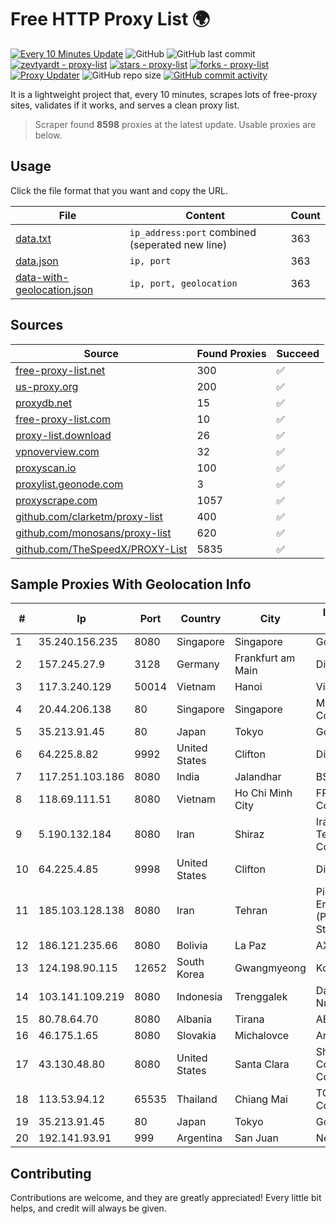 
# Free HTTP Proxy List 🌍

[![Every 10 Minutes Update](https://github.com/mertguvencli/http-proxy-list/actions/workflows/main.yml/badge.svg?branch=main)](https://github.com/mertguvencli/http-proxy-list/actions/workflows/main.yml)
![GitHub](https://img.shields.io/github/license/mertguvencli/http-proxy-list)
![GitHub last commit](https://img.shields.io/github/last-commit/mertguvencli/http-proxy-list)
[![zevtyardt - proxy-list](https://img.shields.io/static/v1?label=zevtyardt&message=proxy-list&color=blue&logo=github)](https://github.com/zevtyardt/proxy-list "Go to GitHub repo")
[![stars - proxy-list](https://img.shields.io/github/stars/zevtyardt/proxy-list?style=social)](https://github.com/zevtyardt/proxy-list)
[![forks - proxy-list](https://img.shields.io/github/forks/zevtyardt/proxy-list?style=social)](https://github.com/zevtyardt/proxy-list)
[![Proxy Updater](https://github.com/zevtyardt/proxy-list/workflows/Proxy%20Updater/badge.svg)](https://github.com/zevtyardt/proxy-list/actions?query=workflow:"Proxy+Updater")
![GitHub repo size](https://img.shields.io/github/repo-size/zevtyardt/proxy-list)
[![GitHub commit activity](https://img.shields.io/github/commit-activity/m/zevtyardt/proxy-list?logo=commits)](https://github.com/zevtyardt/proxy-list/commits/main)

It is a lightweight project that, every 10 minutes, scrapes lots of free-proxy sites, validates if it works, and serves a clean proxy list.

> Scraper found **8598** proxies at the latest update. Usable proxies are below.

## Usage

Click the file format that you want and copy the URL.

|File|Content|Count|
|----|-------|-----|
|[data.txt](https://raw.githubusercontent.com/mertguvencli/http-proxy-list/main/proxy-list/data.txt)|`ip_address:port` combined (seperated new line)|363|
|[data.json](https://raw.githubusercontent.com/mertguvencli/http-proxy-list/main/proxy-list/data.json)|`ip, port`|363|
|[data-with-geolocation.json](https://raw.githubusercontent.com/mertguvencli/http-proxy-list/main/proxy-list/data-with-geolocation.json)|`ip, port, geolocation`|363|

## Sources

|Source|Found Proxies|Succeed|
|------|-------------|-------|
|[free-proxy-list.net](https://free-proxy-list.net)|300|✅|
|[us-proxy.org](https://www.us-proxy.org)|200|✅|
|[proxydb.net](http://proxydb.net)|15|✅|
|[free-proxy-list.com](https://free-proxy-list.com/?page=&port=&type%5B%5D=http&type%5B%5D=https&up_time=0&search=Search)|10|✅|
|[proxy-list.download](https://www.proxy-list.download/HTTP)|26|✅|
|[vpnoverview.com](https://vpnoverview.com/privacy/anonymous-browsing/free-proxy-servers)|32|✅|
|[proxyscan.io](https://www.proxyscan.io)|100|✅|
|[proxylist.geonode.com](https://proxylist.geonode.com/api/proxy-list?limit=300&page=1&sort_by=lastChecked&sort_type=desc&protocols=http,https)|3|✅|
|[proxyscrape.com](https://api.proxyscrape.com/v2/?request=displayproxies&protocol=http&timeout=10000&country=all&ssl=all&anonymity=all)|1057|✅|
|[github.com/clarketm/proxy-list](https://raw.githubusercontent.com/clarketm/proxy-list/master/proxy-list-raw.txt)|400|✅|
|[github.com/monosans/proxy-list](https://raw.githubusercontent.com/monosans/proxy-list/main/proxies/http.txt)|620|✅|
|[github.com/TheSpeedX/PROXY-List](https://raw.githubusercontent.com/TheSpeedX/PROXY-List/master/http.txt)|5835|✅|


## Sample Proxies With Geolocation Info

|#|Ip|Port|Country|City|Internet Service Provider|
|-|--|----|-------|----|-------------------------|
|1|35.240.156.235|8080|Singapore|Singapore|Google LLC|
|2|157.245.27.9|3128|Germany|Frankfurt am Main|DigitalOcean, LLC|
|3|117.3.240.129|50014|Vietnam|Hanoi|Viettel Corporation|
|4|20.44.206.138|80|Singapore|Singapore|Microsoft Corporation|
|5|35.213.91.45|80|Japan|Tokyo|Google LLC|
|6|64.225.8.82|9992|United States|Clifton|DigitalOcean, LLC|
|7|117.251.103.186|8080|India|Jalandhar|BSNL Internet|
|8|118.69.111.51|8080|Vietnam|Ho Chi Minh City|FPT Telecom Company|
|9|5.190.132.184|8080|Iran|Shiraz|Iran Telecommunication Company PJS|
|10|64.225.4.85|9998|United States|Clifton|DigitalOcean, LLC|
|11|185.103.128.138|8080|Iran|Tehran|Pishgaman Toseeh Ertebatat Company (Private Joint Stock)|
|12|186.121.235.66|8080|Bolivia|La Paz|AXS Bolivia S. A.|
|13|124.198.90.115|12652|South Korea|Gwangmyeong|Korea Telecom|
|14|103.141.109.219|8080|Indonesia|Trenggalek|Data Buana Nusantara|
|15|80.78.64.70|8080|Albania|Tirana|ABCom|
|16|46.175.1.65|8080|Slovakia|Michalovce|Andrex s.r.o.|
|17|43.130.48.80|8080|United States|Santa Clara|Shenzhen Tencent Computer Systems Company Limited|
|18|113.53.94.12|65535|Thailand|Chiang Mai|TOT Public Company Limited|
|19|35.213.91.45|80|Japan|Tokyo|Google LLC|
|20|192.141.93.91|999|Argentina|San Juan|Netropolys S.A.|



## Contributing

Contributions are welcome, and they are greatly appreciated! Every
little bit helps, and credit will always be given.

